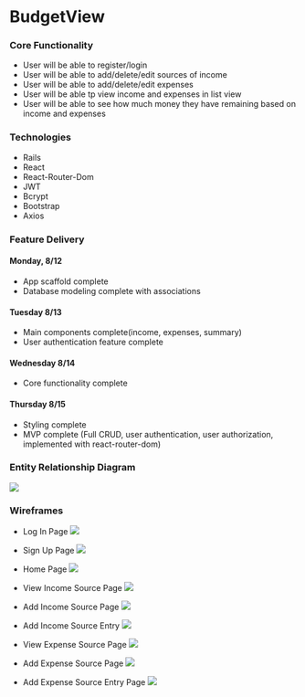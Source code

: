 # BudgetView

### Core Functionality
- User will be able to register/login
- User will be able to add/delete/edit sources of income
- User will be able to add/delete/edit expenses
- User will be able tp view income and expenses in list view
- User will be able to see how much money they have remaining based on income and expenses
  
### Technologies
- Rails
- React
- React-Router-Dom 
- JWT
- Bcrypt
- Bootstrap
- Axios
  

### Feature Delivery

#### Monday, 8/12
- App scaffold complete
- Database modeling complete with associations

#### Tuesday 8/13
- Main components complete(income, expenses, summary)
- User authentication feature complete
  
#### Wednesday 8/14
- Core functionality complete

#### Thursday 8/15
- Styling complete 
- MVP complete (Full CRUD, user authentication, user authorization, implemented with react-router-dom)
  
### Entity Relationship Diagram
![](proposal_assets/budgetERD.png)

### Wireframes
- Log In Page
![](proposal_assets/wireframes/budgetLogIn.png)

- Sign Up Page
![](proposal_assets/wireframes/budgetSignUp.png)

- Home Page
![](proposal_assets/wireframes/budgetHome.png)

- View Income Source Page
![](proposal_assets/wireframes/budgetViewIncomeSource.png)

- Add Income Source Page
![](proposal_assets/wireframes/budgetAddIncomeSource.png)

- Add Income Source Entry
![](proposal_assets/wireframes/budgetAddIncomeSourceEntry.png)

- View Expense Source Page
![](proposal_assets/wireframes/budgetViewExpenseSource.png)

- Add Expense Source Page
![](proposal_assets/wireframes/budgetAddExpenseSource.png)

- Add Expense Source Entry Page
![](proposal_assets/wireframes/budgetAddExpenseSourceEntry.png)
